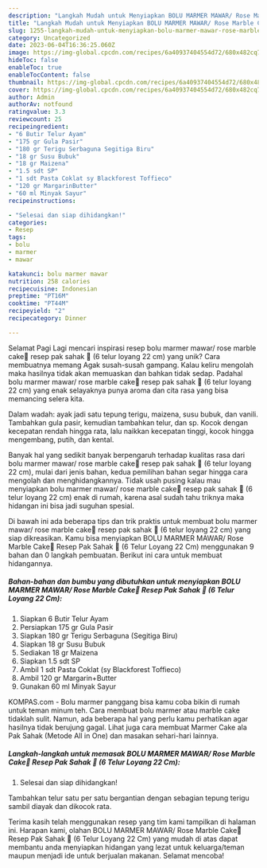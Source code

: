```yaml
---
description: "Langkah Mudah untuk Menyiapkan BOLU MARMER MAWAR/ Rose Marble Cake🌹 Resep Pak Sahak 🍃 (6 Telur Loyang 22 Cm) yang Lezat, Lezat"
title: "Langkah Mudah untuk Menyiapkan BOLU MARMER MAWAR/ Rose Marble Cake🌹 Resep Pak Sahak 🍃 (6 Telur Loyang 22 Cm) yang Lezat, Lezat"
slug: 1255-langkah-mudah-untuk-menyiapkan-bolu-marmer-mawar-rose-marble-cake-resep-pak-sahak-6-telur-loyang-22-cm-yang-lezat-lezat
category: Uncategorized
date: 2023-06-04T16:36:25.060Z
image: https://img-global.cpcdn.com/recipes/6a40937404554d72/680x482cq70/bolu-marmer-mawar-rose-marble-cake-resep-pak-sahak-6-telur-loyang-22-cm-foto-resep-utama.jpg
hideToc: false
enableToc: true
enableTocContent: false
thumbnail: https://img-global.cpcdn.com/recipes/6a40937404554d72/680x482cq70/bolu-marmer-mawar-rose-marble-cake-resep-pak-sahak-6-telur-loyang-22-cm-foto-resep-utama.jpg
cover: https://img-global.cpcdn.com/recipes/6a40937404554d72/680x482cq70/bolu-marmer-mawar-rose-marble-cake-resep-pak-sahak-6-telur-loyang-22-cm-foto-resep-utama.jpg
author: Admin
authorAv: notfound
ratingvalue: 3.3
reviewcount: 25
recipeingredient:
- "6 Butir Telur Ayam"
- "175 gr Gula Pasir"
- "180 gr Terigu Serbaguna Segitiga Biru"
- "18 gr Susu Bubuk"
- "18 gr Maizena"
- "1.5 sdt SP"
- "1 sdt Pasta Coklat sy Blackforest Toffieco"
- "120 gr MargarinButter"
- "60 ml Minyak Sayur"
recipeinstructions:

- "Selesai dan siap dihidangkan!"
categories:
- Resep
tags:
- bolu
- marmer
- mawar

katakunci: bolu marmer mawar 
nutrition: 258 calories
recipecuisine: Indonesian
preptime: "PT16M"
cooktime: "PT44M"
recipeyield: "2"
recipecategory: Dinner

---
```



Selamat Pagi Lagi mencari inspirasi resep bolu marmer mawar/ rose marble cake🌹 resep pak sahak 🍃 (6 telur loyang 22 cm) yang unik? Cara membuatnya memang Agak susah-susah gampang. Kalau keliru mengolah maka hasilnya tidak akan memuaskan dan bahkan tidak sedap. Padahal bolu marmer mawar/ rose marble cake🌹 resep pak sahak 🍃 (6 telur loyang 22 cm) yang enak selayaknya punya aroma dan cita rasa yang bisa memancing selera kita.


Dalam wadah: ayak jadi satu tepung terigu, maizena, susu bubuk, dan vanili. Tambahkan gula pasir, kemudian tambahkan telur, dan sp. Kocok dengan kecepatan rendah hingga rata, lalu naikkan kecepatan tinggi, kocok hingga mengembang, putih, dan kental.

Banyak hal yang sedikit banyak berpengaruh terhadap kualitas rasa dari bolu marmer mawar/ rose marble cake🌹 resep pak sahak 🍃 (6 telur loyang 22 cm), mulai dari jenis bahan, kedua pemilihan bahan segar hingga cara mengolah dan menghidangkannya. Tidak usah pusing kalau mau menyiapkan bolu marmer mawar/ rose marble cake🌹 resep pak sahak 🍃 (6 telur loyang 22 cm) enak di rumah, karena asal sudah tahu triknya maka hidangan ini bisa jadi suguhan spesial.


Di bawah ini ada beberapa tips dan trik praktis untuk membuat bolu marmer mawar/ rose marble cake🌹 resep pak sahak 🍃 (6 telur loyang 22 cm) yang siap dikreasikan. Kamu bisa menyiapkan BOLU MARMER MAWAR/ Rose Marble Cake🌹 Resep Pak Sahak 🍃 (6 Telur Loyang 22 Cm) menggunakan 9 bahan dan 0 langkah pembuatan. Berikut ini cara untuk membuat hidangannya.

<!--inarticleads1-->

##### Bahan-bahan dan bumbu yang dibutuhkan untuk menyiapkan BOLU MARMER MAWAR/ Rose Marble Cake🌹 Resep Pak Sahak 🍃 (6 Telur Loyang 22 Cm):

1. Siapkan 6 Butir Telur Ayam
1. Persiapkan 175 gr Gula Pasir
1. Siapkan 180 gr Terigu Serbaguna (Segitiga Biru)
1. Siapkan 18 gr Susu Bubuk
1. Sediakan 18 gr Maizena
1. Siapkan 1.5 sdt SP
1. Ambil 1 sdt Pasta Coklat (sy Blackforest Toffieco)
1. Ambil 120 gr Margarin+Butter
1. Gunakan 60 ml Minyak Sayur


KOMPAS.com - Bolu marmer panggang bisa kamu coba bikin di rumah untuk teman minum teh. Cara membuat bolu marmer atau marble cake tidaklah sulit. Namun, ada beberapa hal yang perlu kamu perhatikan agar hasilnya tidak berujung gagal. Lihat juga cara membuat Marmer Cake ala Pak Sahak (Metode All in One) dan masakan sehari-hari lainnya. 

<!--inarticleads2-->

##### Langkah-langkah untuk memasak BOLU MARMER MAWAR/ Rose Marble Cake🌹 Resep Pak Sahak 🍃 (6 Telur Loyang 22 Cm):


1. Selesai dan siap dihidangkan!

Tambahkan telur satu per satu bergantian dengan sebagian tepung terigu sambil diayak dan dikocok rata. 

Terima kasih telah menggunakan resep yang tim kami tampilkan di halaman ini. Harapan kami, olahan BOLU MARMER MAWAR/ Rose Marble Cake🌹 Resep Pak Sahak 🍃 (6 Telur Loyang 22 Cm) yang mudah di atas dapat membantu anda menyiapkan hidangan yang lezat untuk keluarga/teman maupun menjadi ide untuk berjualan makanan. Selamat mencoba!
